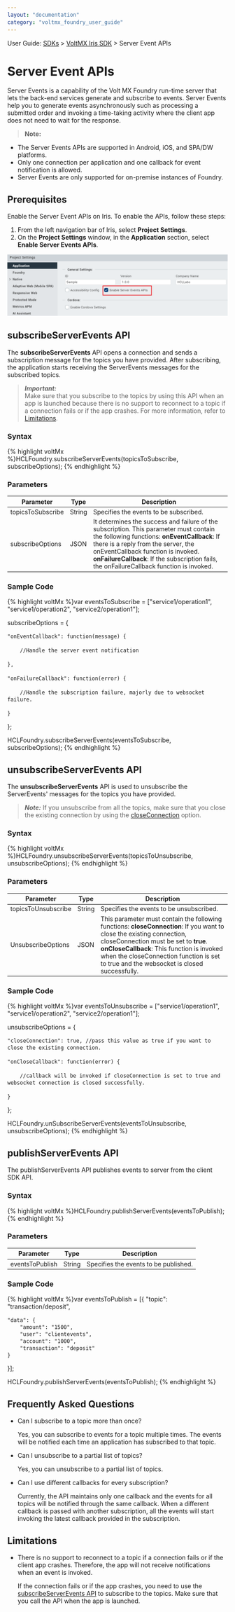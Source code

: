 ```yaml
---
layout: "documentation"
category: "voltmx_foundry_user_guide"
---
```

                                

User Guide: [SDKs](../Foundry_SDKs.html) > [VoltMX Iris SDK](Installing_VoltMXJS_SDK.html) > Server Event APIs

Server Event APIs
=================

Server Events is a capability of the Volt MX Foundry run-time server that lets the back-end services generate and subscribe to events. Server Events help you to generate events asynchronously such as processing a submitted order and invoking a time-taking activity where the client app does not need to wait for the response.

> **Note:**  
*   The Server Events APIs are supported in Android, iOS, and SPA/DW platforms.  
*   Only one connection per application and one callback for event notification is allowed.  
*   Server Events are only supported for on-premise instances of Foundry.  

Prerequisites
-------------

Enable the Server Event APIs on Iris. To enable the APIs, follow these steps:

1.  From the left navigation bar of Iris, select **Project Settings**.
2.  On the **Project Settings** window, in the **Application** section, select **Enable Server Events APIs**.

![](../Resources/Images/ServerEvents_ProjectSettings.png)

subscribeServerEvents API
-------------------------

The **subscribeServerEvents** API opens a connection and sends a subscription message for the topics you have provided. After subscribing, the application starts receiving the ServerEvents messages for the subscribed topics.

> **_Important:_**  
Make sure that you subscribe to the topics by using this API when an app is launched because there is no support to reconnect to a topic if a connection fails or if the app crashes. For more information, refer to [Limitations](#limitations).

### Syntax

{% highlight voltMx %}HCLFoundry.subscribeServerEvents(topicsToSubscribe, subscribeOptions);
{% endhighlight %}

### Parameters

  
| Parameter | Type | Description |
| --- | --- | --- |
| topicsToSubscribe | String | Specifies the events to be subscribed. |
| subscribeOptions | JSON | It determines the success and failure of the subscription. This parameter must contain the following functions: **onEventCallback**: If there is a reply from the server, the onEventCallback function is invoked. **onFailureCallback**: If the subscription fails, the onFailureCallback function is invoked. |

### Sample Code

{% highlight voltMx %}var eventsToSubscribe = ["service1/operation1", "service1/operation2", "service2/operation1"];

subscribeOptions = {

    "onEventCallback": function(message) {

        //Handle the server event notification

    },

    "onFailureCallback": function(error) {

        //Handle the subscription failure, majorly due to websocket failure.

    }

};

HCLFoundry.subscribeServerEvents(eventsToSubscribe, subscribeOptions);
{% endhighlight %}

unsubscribeServerEvents API
---------------------------

The **unsubscribeServerEvents** API is used to unsubscribe the ServerEvents' messages for the topics you have provided.

> **_Note:_**  If you unsubscribe from all the topics, make sure that you close the existing connection by using the [closeConnection](#closeConnection) option.

### Syntax

{% highlight voltMx %}HCLFoundry.unsubscribeServerEvents(topicsToUnsubscribe, unsubscribeOptions);
{% endhighlight %}

### Parameters

  
| Parameter | Type | Description |
| --- | --- | --- |
| topicsToUnsubscribe | String | Specifies the events to be unsubscribed. |
| UnsubscribeOptions | JSON | This parameter must contain the following functions: **closeConnection**: If you want to close the existing connection, closeConnection must be set to **true**. **onCloseCallback**: This function is invoked when the closeConnection function is set to true and the websocket is closed successfully. |

### Sample Code

{% highlight voltMx %}var eventsToUnsubscribe = ["service1/operation1", "service1/operation2", "service2/operation1"];

unsubscribeOptions = {

    "closeConnection": true, //pass this value as true if you want to close the existing connection.

    "onCloseCallback": function(error) {

        //callback will be invoked if closeConnection is set to true and websocket connection is closed successfully.

    }

};

HCLFoundry.unSubscribeServerEvents(eventsToUnsubscribe, unsubscribeOptions);
{% endhighlight %}

publishServerEvents API
-----------------------

The publishServerEvents API publishes events to server from the client SDK API.

### Syntax

{% highlight voltMx %}HCLFoundry.publishServerEvents(eventsToPublish);
{% endhighlight %}

### Parameters

  
| Parameter | Type | Description |
| --- | --- | --- |
| eventsToPublish | String | Specifies the events to be published. |

### Sample Code

{% highlight voltMx %}var eventsToPublish = [{
    "topic": "transaction/deposit",

    "data": {
        "amount": "1500",
        "user": "clientevents",
        "account": "1000",
        "transaction": "deposit"
    }

}];  
  
HCLFoundry.publishServerEvents(eventsToPublish);
{% endhighlight %}

Frequently Asked Questions
--------------------------

*   Can I subscribe to a topic more than once?
    
    Yes, you can subscribe to events for a topic multiple times. The events will be notified each time an application has subscribed to that topic.
    
*   Can I unsubscribe to a partial list of topics?
    
    Yes, you can unsubscribe to a partial list of topics.
    
*   Can I use different callbacks for every subscription?
    
    Currently, the API maintains only one callback and the events for all topics will be notified through the same callback. When a different callback is passed with another subscription, all the events will start invoking the latest callback provided in the subscription.
    

Limitations
-----------

*   There is no support to reconnect to a topic if a connection fails or if the client app crashes. Therefore, the app will not receive notifications when an event is invoked.  
    
    If the connection fails or if the app crashes, you need to use the [subscribeServerEvents API](#subscribeserverevents-api) to subscribe to the topics. Make sure that you call the API when the app is launched.
